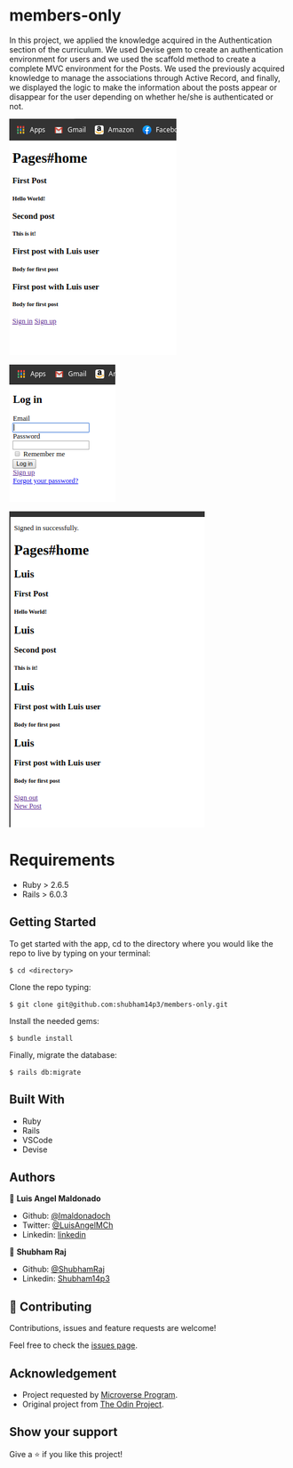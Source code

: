 # members-only

In this project, we applied the knowledge acquired in the Authentication section of the curriculum. We used Devise gem to create an authentication environment for users and we used the scaffold method to create a complete MVC environment for the Posts. We used the previously acquired knowledge to manage the associations through Active Record, and finally, we displayed the logic to make the information about the posts appear or disappear for the user depending on whether he/she is authenticated or not.

![screenshot1](app/assets/images/screenshot01.png)

![screenshot1](app/assets/images/screenshot02.png)

![screenshot1](app/assets/images/screenshot03.png)

# Requirements

- Ruby > 2.6.5
- Rails > 6.0.3

## Getting Started

To get started with the app, cd to the directory where you would like the repo to live by typing on your terminal:

```
$ cd <directory>
```

Clone the repo typing:

```
$ git clone git@github.com:shubham14p3/members-only.git
```

Install the needed gems:

```
$ bundle install
```

Finally, migrate the database:

```
$ rails db:migrate
```

## Built With

- Ruby
- Rails
- VSCode
- Devise

## Authors

👤 **Luis Angel Maldonado**

- Github: [@lmaldonadoch](https://github.com/lmaldonadoch)
- Twitter: [@LuisAngelMCh](https://twitter.com/LuisAngelMCh)
- Linkedin: [linkedin](https://www.linkedin.com/in/lmaldonadoch)

👤 **Shubham Raj**

- Github: [@ShubhamRaj](https://github.com/shubham14p3)
- Linkedin: [Shubham14p3](https://www.linkedin.com/in/shubham14p3/)

## 🤝 Contributing

Contributions, issues and feature requests are welcome!

Feel free to check the [issues page](https://github.com/shubham14p3/micro_reddit/issues/).

## Acknowledgement

- Project requested by [Microverse Program](https://www.microverse.org/).
- Original project from [The Odin Project](https://www.theodinproject.com/courses/ruby-on-rails/lessons/forms).

## Show your support

Give a ⭐️ if you like this project!
